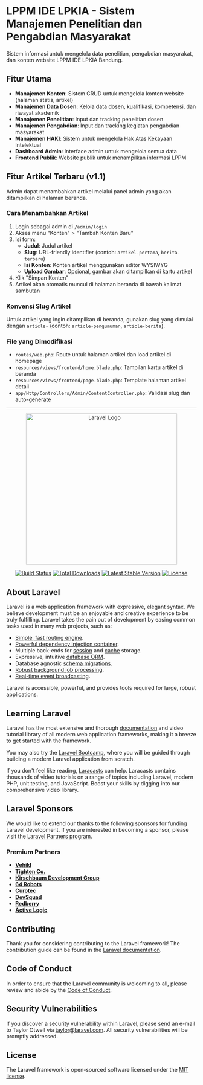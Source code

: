 # LPPM IDE LPKIA - Sistem Manajemen Penelitian dan Pengabdian Masyarakat

Sistem informasi untuk mengelola data penelitian, pengabdian masyarakat, dan konten website LPPM IDE LPKIA Bandung.

## Fitur Utama

- **Manajemen Konten**: Sistem CRUD untuk mengelola konten website (halaman statis, artikel)
- **Manajemen Data Dosen**: Kelola data dosen, kualifikasi, kompetensi, dan riwayat akademik
- **Manajemen Penelitian**: Input dan tracking penelitian dosen
- **Manajemen Pengabdian**: Input dan tracking kegiatan pengabdian masyarakat
- **Manajemen HAKI**: Sistem untuk mengelola Hak Atas Kekayaan Intelektual
- **Dashboard Admin**: Interface admin untuk mengelola semua data
- **Frontend Publik**: Website publik untuk menampilkan informasi LPPM

## Fitur Artikel Terbaru (v1.1)

Admin dapat menambahkan artikel melalui panel admin yang akan ditampilkan di halaman beranda.

### Cara Menambahkan Artikel

1. Login sebagai admin di `/admin/login`
2. Akses menu "Konten" > "Tambah Konten Baru"
3. Isi form:
   - **Judul**: Judul artikel
   - **Slug**: URL-friendly identifier (contoh: `artikel-pertama`, `berita-terbaru`)
   - **Isi Konten**: Konten artikel menggunakan editor WYSIWYG
   - **Upload Gambar**: Opsional, gambar akan ditampilkan di kartu artikel
4. Klik "Simpan Konten"
5. Artikel akan otomatis muncul di halaman beranda di bawah kalimat sambutan

### Konvensi Slug Artikel

Untuk artikel yang ingin ditampilkan di beranda, gunakan slug yang dimulai dengan `article-` (contoh: `article-pengumuman`, `article-berita`).

### File yang Dimodifikasi

- `routes/web.php`: Route untuk halaman artikel dan load artikel di homepage
- `resources/views/frontend/home.blade.php`: Tampilan kartu artikel di beranda
- `resources/views/frontend/page.blade.php`: Template halaman artikel detail
- `app/Http/Controllers/Admin/ContentController.php`: Validasi slug dan auto-generate

---

<p align="center"><a href="https://laravel.com" target="_blank"><img src="https://raw.githubusercontent.com/laravel/art/master/logo-lockup/5%20SVG/2%20CMYK/1%20Full%20Color/laravel-logolockup-cmyk-red.svg" width="400" alt="Laravel Logo"></a></p>

<p align="center">
<a href="https://github.com/laravel/framework/actions"><img src="https://github.com/laravel/framework/workflows/tests/badge.svg" alt="Build Status"></a>
<a href="https://packagist.org/packages/laravel/framework"><img src="https://img.shields.io/packagist/dt/laravel/framework" alt="Total Downloads"></a>
<a href="https://packagist.org/packages/laravel/framework"><img src="https://img.shields.io/packagist/v/laravel/framework" alt="Latest Stable Version"></a>
<a href="https://packagist.org/packages/laravel/framework"><img src="https://img.shields.io/packagist/l/laravel/framework" alt="License"></a>
</p>

## About Laravel

Laravel is a web application framework with expressive, elegant syntax. We believe development must be an enjoyable and creative experience to be truly fulfilling. Laravel takes the pain out of development by easing common tasks used in many web projects, such as:

- [Simple, fast routing engine](https://laravel.com/docs/routing).
- [Powerful dependency injection container](https://laravel.com/docs/container).
- Multiple back-ends for [session](https://laravel.com/docs/session) and [cache](https://laravel.com/docs/cache) storage.
- Expressive, intuitive [database ORM](https://laravel.com/docs/eloquent).
- Database agnostic [schema migrations](https://laravel.com/docs/migrations).
- [Robust background job processing](https://laravel.com/docs/queues).
- [Real-time event broadcasting](https://laravel.com/docs/broadcasting).

Laravel is accessible, powerful, and provides tools required for large, robust applications.

## Learning Laravel

Laravel has the most extensive and thorough [documentation](https://laravel.com/docs) and video tutorial library of all modern web application frameworks, making it a breeze to get started with the framework.

You may also try the [Laravel Bootcamp](https://bootcamp.laravel.com), where you will be guided through building a modern Laravel application from scratch.

If you don't feel like reading, [Laracasts](https://laracasts.com) can help. Laracasts contains thousands of video tutorials on a range of topics including Laravel, modern PHP, unit testing, and JavaScript. Boost your skills by digging into our comprehensive video library.

## Laravel Sponsors

We would like to extend our thanks to the following sponsors for funding Laravel development. If you are interested in becoming a sponsor, please visit the [Laravel Partners program](https://partners.laravel.com).

### Premium Partners

- **[Vehikl](https://vehikl.com)**
- **[Tighten Co.](https://tighten.co)**
- **[Kirschbaum Development Group](https://kirschbaumdevelopment.com)**
- **[64 Robots](https://64robots.com)**
- **[Curotec](https://www.curotec.com/services/technologies/laravel)**
- **[DevSquad](https://devsquad.com/hire-laravel-developers)**
- **[Redberry](https://redberry.international/laravel-development)**
- **[Active Logic](https://activelogic.com)**

## Contributing

Thank you for considering contributing to the Laravel framework! The contribution guide can be found in the [Laravel documentation](https://laravel.com/docs/contributions).

## Code of Conduct

In order to ensure that the Laravel community is welcoming to all, please review and abide by the [Code of Conduct](https://laravel.com/docs/contributions#code-of-conduct).

## Security Vulnerabilities

If you discover a security vulnerability within Laravel, please send an e-mail to Taylor Otwell via [taylor@laravel.com](mailto:taylor@laravel.com). All security vulnerabilities will be promptly addressed.

## License

The Laravel framework is open-sourced software licensed under the [MIT license](https://opensource.org/licenses/MIT).
